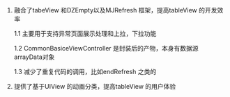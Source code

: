 1. 融合了tabeView 和DZEmpty以及MJRefresh 框架，提高tableView 的开发效率

    1.1 主要用于支持异常页面展示处理和上拉，下拉功能
 
    1.2 CommonBasiceViewController 是封装后的产物，本身有数据源arrayData对象

    1.3 减少了重复代码的调用，比如endRefresh 之类的


2. 提供了基于UIView 的动画分类，提高tableView 的用户体验


